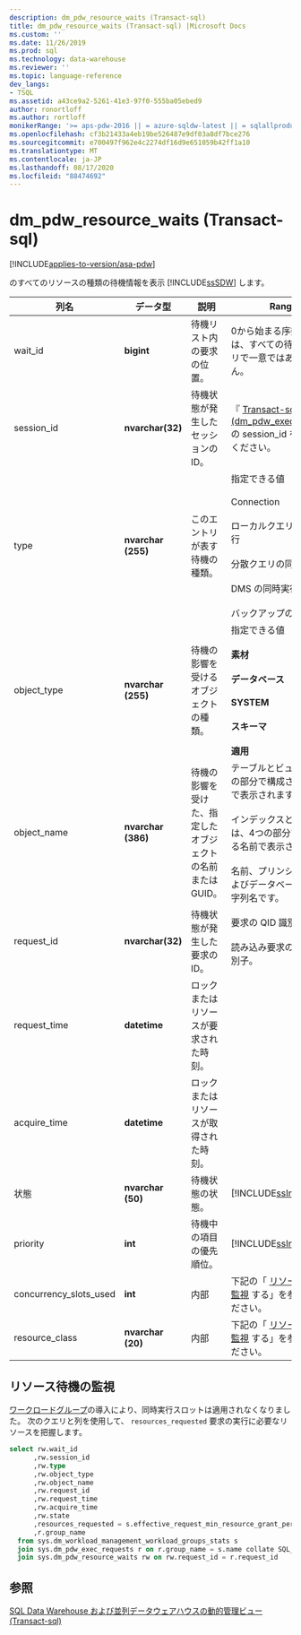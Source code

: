 ```yaml
---
description: dm_pdw_resource_waits (Transact-sql)
title: dm_pdw_resource_waits (Transact-sql) |Microsoft Docs
ms.custom: ''
ms.date: 11/26/2019
ms.prod: sql
ms.technology: data-warehouse
ms.reviewer: ''
ms.topic: language-reference
dev_langs:
- TSQL
ms.assetid: a43ce9a2-5261-41e3-97f0-555ba05ebed9
author: ronortloff
ms.author: rortloff
monikerRange: '>= aps-pdw-2016 || = azure-sqldw-latest || = sqlallproducts-allversions'
ms.openlocfilehash: cf3b21433a4eb19be526487e9df03a8df7bce276
ms.sourcegitcommit: e700497f962e4c2274df16d9e651059b42ff1a10
ms.translationtype: MT
ms.contentlocale: ja-JP
ms.lasthandoff: 08/17/2020
ms.locfileid: "88474692"
---
```

# <a name="sysdm_pdw_resource_waits-transact-sql"></a>dm_pdw_resource_waits (Transact-sql)
[!INCLUDE[applies-to-version/asa-pdw](../../includes/applies-to-version/asa-pdw.md)]

  のすべてのリソースの種類の待機情報を表示 [!INCLUDE[ssSDW](../../includes/sssdw-md.md)] します。  
  
|列名|データ型|説明|Range|  
|-----------------|---------------|-----------------|-----------|  
|wait_id|**bigint**|待機リスト内の要求の位置。|0から始まる序数。 これは、すべての待機エントリで一意ではありません。|  
|session_id|**nvarchar(32)**|待機状態が発生したセッションの ID。|『 [Transact-sql&#41;&#40;dm_pdw_exec_sessions ](../../relational-databases/system-dynamic-management-views/sys-dm-pdw-exec-sessions-transact-sql.md)の session_id を参照してください。|  
|type|**nvarchar (255)**|このエントリが表す待機の種類。|指定できる値<br /><br /> Connection<br /><br /> ローカルクエリの同時実行<br /><br /> 分散クエリの同時実行<br /><br /> DMS の同時実行<br /><br /> バックアップの同時実行|  
|object_type|**nvarchar (255)**|待機の影響を受けるオブジェクトの種類。|指定できる値<br /><br /> **素材**<br /><br /> **データベース**<br /><br /> **SYSTEM**<br /><br /> **スキーマ**<br /><br /> **適用**|  
|object_name|**nvarchar (386)**|待機の影響を受けた、指定したオブジェクトの名前または GUID。|テーブルとビューは、3つの部分で構成される名前で表示されます。<br /><br /> インデックスと統計情報は、4つの部分で構成される名前で表示されます。<br /><br /> 名前、プリンシパル、およびデータベースは、文字列名です。|  
|request_id|**nvarchar(32)**|待機状態が発生した要求の ID。|要求の QID 識別子。<br /><br /> 読み込み要求の GUID 識別子。|  
|request_time|**datetime**|ロックまたはリソースが要求された時刻。||  
|acquire_time|**datetime**|ロックまたはリソースが取得された時刻。||  
|状態|**nvarchar (50)**|待機状態の状態。|[!INCLUDE[ssInfoNA](../../includes/ssinfona-md.md)]|  
|priority|**int**|待機中の項目の優先順位。|[!INCLUDE[ssInfoNA](../../includes/ssinfona-md.md)]|  
|concurrency_slots_used|**int**|内部|下記の「 [リソース待機を監視](#monitor-resource-waits) する」を参照してください。|  
|resource_class|**nvarchar (20)**|内部 |下記の「 [リソース待機を監視](#monitor-resource-waits) する」を参照してください。|  
  
## <a name="monitor-resource-waits"></a>リソース待機の監視 
[ワークロードグループ](https://docs.microsoft.com/azure/sql-data-warehouse/sql-data-warehouse-workload-isolation)の導入により、同時実行スロットは適用されなくなりました。  次のクエリと列を使用して、 `resources_requested` 要求の実行に必要なリソースを把握します。

```sql
select rw.wait_id
      ,rw.session_id
      ,rw.type
      ,rw.object_type
      ,rw.object_name
      ,rw.request_id
      ,rw.request_time
      ,rw.acquire_time
      ,rw.state
      ,resources_requested = s.effective_request_min_resource_grant_percent
      ,r.group_name
  from sys.dm_workload_management_workload_groups_stats s
  join sys.dm_pdw_exec_requests r on r.group_name = s.name collate SQL_Latin1_General_CP1_CI_AS
  join sys.dm_pdw_resource_waits rw on rw.request_id = r.request_id
```

## <a name="see-also"></a>参照  
 [SQL Data Warehouse および並列データウェアハウスの動的管理ビュー &#40;Transact-sql&#41;](../../relational-databases/system-dynamic-management-views/sql-and-parallel-data-warehouse-dynamic-management-views.md)  
  
  
